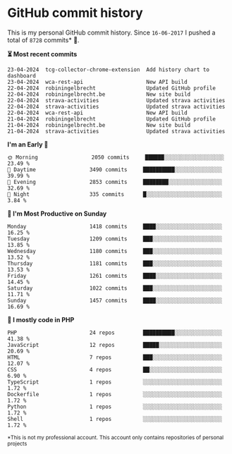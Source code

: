 # GitHub commit history
This is my personal GitHub commit history. Since <!--START_SECTION:first-commit-date-->`16-06-2017`<!--END_SECTION:first-commit-date--> I pushed a total of <!--START_SECTION:total-commit-count-->`8728`<!--END_SECTION:total-commit-count--> commits* 🎉.

<!--START_SECTION:most-recent-commits-->
**⏳ Most recent commits**
                                        
```text
23-04-2024  tcg-collector-chrome-extension  Add history chart to dashboard
23-04-2024  wca-rest-api                    New API build
22-04-2024  robiningelbrecht                Updated GitHub profile
22-04-2024  robiningelbrecht.be             New site build
22-04-2024  strava-activities               Updated strava activities
22-04-2024  strava-activities               Updated strava activities
22-04-2024  wca-rest-api                    New API build
21-04-2024  robiningelbrecht                Updated GitHub profile
21-04-2024  robiningelbrecht.be             New site build
21-04-2024  strava-activities               Updated strava activities
```
<!--END_SECTION:most-recent-commits-->  

<!--START_SECTION:commits-per-day-time-->
**I&#039;m an Early 🐤**

```text
🌞 Morning                 2050 commits     ██████░░░░░░░░░░░░░░░░░░░   23.49 %
🌆 Daytime                 3490 commits     ██████████░░░░░░░░░░░░░░░   39.99 %
🌃 Evening                 2853 commits     ████████░░░░░░░░░░░░░░░░░   32.69 %
🌙 Night                   335 commits      █░░░░░░░░░░░░░░░░░░░░░░░░   3.84 %
```
<!--END_SECTION:commits-per-day-time-->  

<!--START_SECTION:commits-per-weekday-->
**📅 I&#039;m Most Productive on Sunday**

```text
Monday                    1418 commits     ████░░░░░░░░░░░░░░░░░░░░░   16.25 %
Tuesday                   1209 commits     ███░░░░░░░░░░░░░░░░░░░░░░   13.85 %
Wednesday                 1180 commits     ███░░░░░░░░░░░░░░░░░░░░░░   13.52 %
Thursday                  1181 commits     ███░░░░░░░░░░░░░░░░░░░░░░   13.53 %
Friday                    1261 commits     ████░░░░░░░░░░░░░░░░░░░░░   14.45 %
Saturday                  1022 commits     ███░░░░░░░░░░░░░░░░░░░░░░   11.71 %
Sunday                    1457 commits     ████░░░░░░░░░░░░░░░░░░░░░   16.69 %
```
<!--END_SECTION:commits-per-weekday-->  

<!--START_SECTION:repos-per-language-->
**💬 I mostly code in PHP**

```text
PHP                       24 repos         ██████████░░░░░░░░░░░░░░░   41.38 %
JavaScript                12 repos         █████░░░░░░░░░░░░░░░░░░░░   20.69 %
HTML                      7 repos          ███░░░░░░░░░░░░░░░░░░░░░░   12.07 %
CSS                       4 repos          ██░░░░░░░░░░░░░░░░░░░░░░░   6.90 %
TypeScript                1 repos          ░░░░░░░░░░░░░░░░░░░░░░░░░   1.72 %
Dockerfile                1 repos          ░░░░░░░░░░░░░░░░░░░░░░░░░   1.72 %
Python                    1 repos          ░░░░░░░░░░░░░░░░░░░░░░░░░   1.72 %
Shell                     1 repos          ░░░░░░░░░░░░░░░░░░░░░░░░░   1.72 %
```
<!--END_SECTION:repos-per-language-->  

<sub>*This is not my professional account. This account only contains repositories of personal projects</sub>

